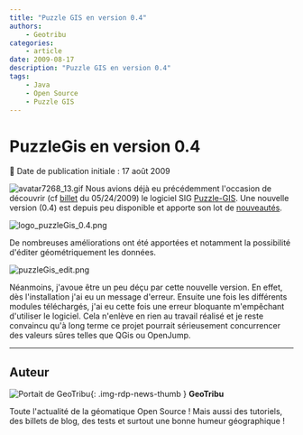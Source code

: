 ```yaml
---
title: "Puzzle GIS en version 0.4"
authors:
    - Geotribu
categories:
    - article
date: 2009-08-17
description: "Puzzle GIS en version 0.4"
tags:
    - Java
    - Open Source
    - Puzzle GIS
---
```


# PuzzleGis en version 0.4

:calendar: Date de publication initiale : 17 août 2009

![avatar7268_13.gif](https://cdn.geotribu.fr/img/tuto/puzzlegis/avatar7268_13.gif) Nous avions déjà eu précédemment l'occasion de découvrir (cf [billet](http://geotribu.net/node/117) du 05/24/2009) le logiciel SIG [Puzzle-GIS](http://puzzle-gis.codehaus.org/). Une nouvelle version (0.4) est depuis peu disponible et apporte son lot de [nouveautés](http://docs.codehaus.org/display/PUZZLEGIS/2009/07/08/v0.4+is+Out).

![logo_puzzleGis_0.4.png](https://cdn.geotribu.fr/img/divers/logo_puzzleGis_0.4.png)

De nombreuses améliorations ont été apportées et notamment la possibilité d'éditer géométriquement les données.

![puzzleGis_edit.png](https://cdn.geotribu.fr/img/divers/puzzleGis_edit.png)

Néanmoins, j'avoue être un peu déçu par cette nouvelle version. En effet, dès l'installation j'ai eu un message d'erreur. Ensuite une fois les différents modules téléchargés, j'ai eu cette fois une erreur bloquante m'empêchant d'utiliser le logiciel. Cela n'enlève en rien au travail réalisé et je reste convaincu qu'à long terme ce projet pourrait sérieusement concurrencer des valeurs sûres telles que QGis ou OpenJump.

----

## Auteur

![Portait de GeoTribu](https://cdn.geotribu.fr/img/internal/charte/geotribu_logo_64x64.png){: .img-rdp-news-thumb }
**GeoTribu**

Toute l'actualité de la géomatique Open Source ! Mais aussi des tutoriels, des billets de blog, des tests et surtout une bonne humeur géographique !
